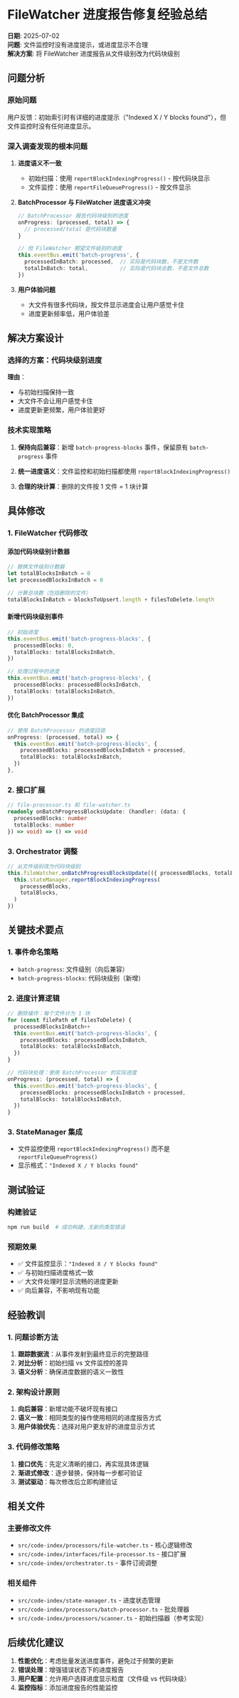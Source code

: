 # FileWatcher 进度报告修复经验总结

**日期**: 2025-07-02  
**问题**: 文件监控时没有进度提示，或进度显示不合理  
**解决方案**: 将 FileWatcher 进度报告从文件级别改为代码块级别

## 问题分析

### 原始问题
用户反馈：初始索引时有详细的进度提示（"Indexed X / Y blocks found"），但文件监控时没有任何进度显示。

### 深入调查发现的根本问题

1. **进度语义不一致**
   - 初始扫描：使用 `reportBlockIndexingProgress()` - 按代码块显示
   - 文件监控：使用 `reportFileQueueProgress()` - 按文件显示

2. **BatchProcessor 与 FileWatcher 进度语义冲突**
   ```typescript
   // BatchProcessor 报告代码块级别的进度
   onProgress: (processed, total) => {
     // processed/total 是代码块数量
   }
   
   // 但 FileWatcher 期望文件级别的进度
   this.eventBus.emit('batch-progress', {
     processedInBatch: processed,  // 实际是代码块数，不是文件数
     totalInBatch: total,          // 实际是代码块总数，不是文件总数
   })
   ```

3. **用户体验问题**
   - 大文件有很多代码块，按文件显示进度会让用户感觉卡住
   - 进度更新频率低，用户体验差

## 解决方案设计

### 选择的方案：代码块级别进度
**理由**：
- 与初始扫描保持一致
- 大文件不会让用户感觉卡住
- 进度更新更频繁，用户体验更好

### 技术实现策略

1. **保持向后兼容**：新增 `batch-progress-blocks` 事件，保留原有 `batch-progress` 事件

2. **统一进度语义**：文件监控和初始扫描都使用 `reportBlockIndexingProgress()`

3. **合理的块计算**：删除的文件按 1 文件 = 1 块计算

## 具体修改

### 1. FileWatcher 代码修改

#### 添加代码块级别计数器
```typescript
// 替换文件级别计数器
let totalBlocksInBatch = 0
let processedBlocksInBatch = 0

// 计算总块数（包括删除的文件）
totalBlocksInBatch = blocksToUpsert.length + filesToDelete.length
```

#### 新增代码块级别事件
```typescript
// 初始进度
this.eventBus.emit('batch-progress-blocks', {
  processedBlocks: 0,
  totalBlocks: totalBlocksInBatch,
})

// 处理过程中的进度
this.eventBus.emit('batch-progress-blocks', {
  processedBlocks: processedBlocksInBatch,
  totalBlocks: totalBlocksInBatch,
})
```

#### 优化 BatchProcessor 集成
```typescript
// 使用 BatchProcessor 的进度回调
onProgress: (processed, total) => {
  this.eventBus.emit('batch-progress-blocks', {
    processedBlocks: processedBlocksInBatch + processed,
    totalBlocks: totalBlocksInBatch,
  })
},
```

### 2. 接口扩展
```typescript
// file-processor.ts 和 file-watcher.ts
readonly onBatchProgressBlocksUpdate: (handler: (data: {
  processedBlocks: number
  totalBlocks: number
}) => void) => () => void
```

### 3. Orchestrator 调整
```typescript
// 从文件级别改为代码块级别
this.fileWatcher.onBatchProgressBlocksUpdate(({ processedBlocks, totalBlocks }) => {
  this.stateManager.reportBlockIndexingProgress(
    processedBlocks,
    totalBlocks,
  )
})
```

## 关键技术要点

### 1. 事件命名策略
- `batch-progress`: 文件级别（向后兼容）
- `batch-progress-blocks`: 代码块级别（新增）

### 2. 进度计算逻辑
```typescript
// 删除操作：每个文件计为 1 块
for (const filePath of filesToDelete) {
  processedBlocksInBatch++
  this.eventBus.emit('batch-progress-blocks', {
    processedBlocks: processedBlocksInBatch,
    totalBlocks: totalBlocksInBatch,
  })
}

// 代码块处理：使用 BatchProcessor 的实际进度
onProgress: (processed, total) => {
  this.eventBus.emit('batch-progress-blocks', {
    processedBlocks: processedBlocksInBatch + processed,
    totalBlocks: totalBlocksInBatch,
  })
}
```

### 3. StateManager 集成
- 文件监控使用 `reportBlockIndexingProgress()` 而不是 `reportFileQueueProgress()`
- 显示格式：`"Indexed X / Y blocks found"`

## 测试验证

### 构建验证
```bash
npm run build  # 成功构建，无新的类型错误
```

### 预期效果
- ✅ 文件监控显示：`"Indexed X / Y blocks found"`
- ✅ 与初始扫描进度格式一致
- ✅ 大文件处理时显示流畅的进度更新
- ✅ 向后兼容，不影响现有功能

## 经验教训

### 1. 问题诊断方法
1. **跟踪数据流**：从事件发射到最终显示的完整路径
2. **对比分析**：初始扫描 vs 文件监控的差异
3. **语义分析**：确保进度数据的语义一致性

### 2. 架构设计原则
1. **向后兼容**：新增功能不破坏现有接口
2. **语义一致**：相同类型的操作使用相同的进度报告方式
3. **用户体验优先**：选择对用户更友好的进度显示方式

### 3. 代码修改策略
1. **接口优先**：先定义清晰的接口，再实现具体逻辑
2. **渐进式修改**：逐步替换，保持每一步都可验证
3. **测试驱动**：每次修改后立即构建验证

## 相关文件

### 主要修改文件
- `src/code-index/processors/file-watcher.ts` - 核心逻辑修改
- `src/code-index/interfaces/file-processor.ts` - 接口扩展
- `src/code-index/orchestrator.ts` - 事件订阅调整

### 相关组件
- `src/code-index/state-manager.ts` - 进度状态管理
- `src/code-index/processors/batch-processor.ts` - 批处理器
- `src/code-index/processors/scanner.ts` - 初始扫描器（参考实现）

## 后续优化建议

1. **性能优化**：考虑批量发送进度事件，避免过于频繁的更新
2. **错误处理**：增强错误状态下的进度报告
3. **用户配置**：允许用户选择进度显示粒度（文件级 vs 代码块级）
4. **监控指标**：添加进度报告的性能监控